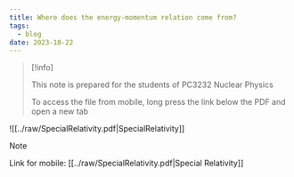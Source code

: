 ```yaml
---
title: Where does the energy-momentum relation come from?
tags:
  - blog
date: 2023-10-22
---
```

> [!info] 
> 
> This note is prepared for the students of PC3232 Nuclear Physics
> 
> To access the file from mobile, long press the link below the PDF and open a new tab 

![[../raw/SpecialRelativity.pdf|SpecialRelativity]]

> [!note]
> Link for mobile: [[../raw/SpecialRelativity.pdf|Special Relativity]] 